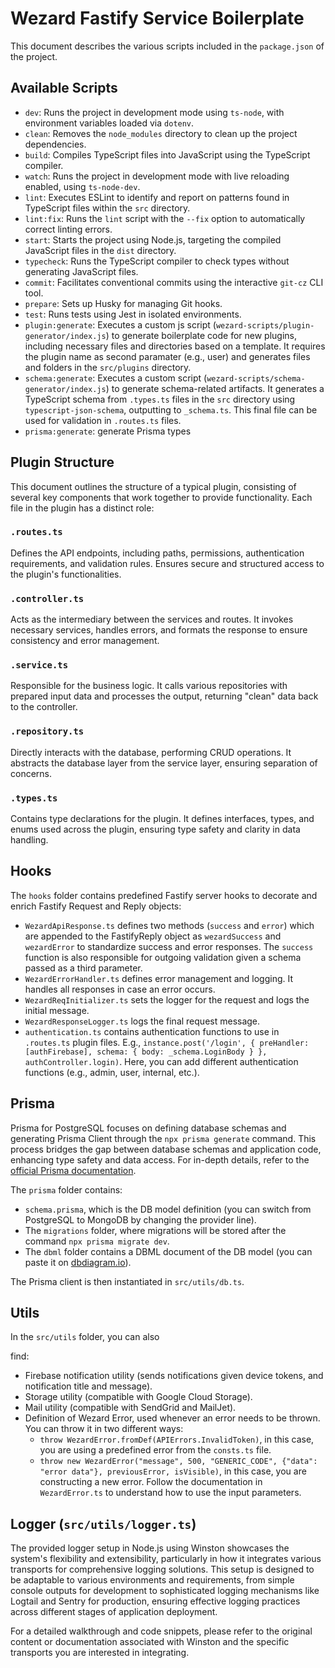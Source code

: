 # Wezard Fastify Service Boilerplate

This document describes the various scripts included in the `package.json` of the project.

## Available Scripts

-   `dev`: Runs the project in development mode using `ts-node`, with environment variables loaded via `dotenv`.
-   `clean`: Removes the `node_modules` directory to clean up the project dependencies.
-   `build`: Compiles TypeScript files into JavaScript using the TypeScript compiler.
-   `watch`: Runs the project in development mode with live reloading enabled, using `ts-node-dev`.
-   `lint`: Executes ESLint to identify and report on patterns found in TypeScript files within the `src` directory.
-   `lint:fix`: Runs the `lint` script with the `--fix` option to automatically correct linting errors.
-   `start`: Starts the project using Node.js, targeting the compiled JavaScript files in the `dist` directory.
-   `typecheck`: Runs the TypeScript compiler to check types without generating JavaScript files.
-   `commit`: Facilitates conventional commits using the interactive `git-cz` CLI tool.
-   `prepare`: Sets up Husky for managing Git hooks.
-   `test`: Runs tests using Jest in isolated environments.
-   `plugin:generate`: Executes a custom js script (`wezard-scripts/plugin-generator/index.js`) to generate boilerplate code for new plugins, including necessary files and directories based on a template. It requires the plugin name as second paramater (e.g., user) and generates files and folders in the `src/plugins` directory.
-   `schema:generate`: Executes a custom script (`wezard-scripts/schema-generator/index.js`) to generate schema-related artifacts. It generates a TypeScript schema from `.types.ts` files in the `src` directory using `typescript-json-schema`, outputting to `_schema.ts`. This final file can be used for validation in `.routes.ts` files.
-   `prisma:generate`: generate Prisma types

## Plugin Structure

This document outlines the structure of a typical plugin, consisting of several key components that work together to provide functionality. Each file in the plugin has a distinct role:

### `.routes.ts`

Defines the API endpoints, including paths, permissions, authentication requirements, and validation rules. Ensures secure and structured access to the plugin's functionalities.

### `.controller.ts`

Acts as the intermediary between the services and routes. It invokes necessary services, handles errors, and formats the response to ensure consistency and error management.

### `.service.ts`

Responsible for the business logic. It calls various repositories with prepared input data and processes the output, returning "clean" data back to the controller.

### `.repository.ts`

Directly interacts with the database, performing CRUD operations. It abstracts the database layer from the service layer, ensuring separation of concerns.

### `.types.ts`

Contains type declarations for the plugin. It defines interfaces, types, and enums used across the plugin, ensuring type safety and clarity in data handling.

## Hooks

The `hooks` folder contains predefined Fastify server hooks to decorate and enrich Fastify Request and Reply objects:

-   `WezardApiResponse.ts` defines two methods (`success` and `error`) which are appended to the FastifyReply object as `wezardSuccess` and `wezardError` to standardize success and error responses. The `success` function is also responsible for outgoing validation given a schema passed as a third parameter.
-   `WezardErrorHandler.ts` defines error management and logging. It handles all responses in case an error occurs.
-   `WezardReqInitializer.ts` sets the logger for the request and logs the initial message.
-   `WezardResponseLogger.ts` logs the final request message.
-   `authentication.ts` contains authentication functions to use in `.routes.ts` plugin files. E.g., `instance.post('/login', { preHandler: [authFirebase], schema: { body: _schema.LoginBody } }, authController.login)`. Here, you can add different authentication functions (e.g., admin, user, internal, etc.).

## Prisma

Prisma for PostgreSQL focuses on defining database schemas and generating Prisma Client through the `npx prisma generate` command. This process bridges the gap between database schemas and application code, enhancing type safety and data access. For in-depth details, refer to the [official Prisma documentation](https://www.prisma.io/docs/orm/reference/prisma-cli-reference).

The `prisma` folder contains:

-   `schema.prisma`, which is the DB model definition (you can switch from PostgreSQL to MongoDB by changing the provider line).
-   The `migrations` folder, where migrations will be stored after the command `npx prisma migrate dev`.
-   The `dbml` folder contains a DBML document of the DB model (you can paste it on [dbdiagram.io](https://dbdiagram.io/)).

The Prisma client is then instantiated in `src/utils/db.ts`.

## Utils

In the `src/utils` folder, you can also

find:

-   Firebase notification utility (sends notifications given device tokens, and notification title and message).
-   Storage utility (compatible with Google Cloud Storage).
-   Mail utility (compatible with SendGrid and MailJet).
-   Definition of Wezard Error, used whenever an error needs to be thrown. You can throw it in two different ways:
    -   `throw WezardError.fromDef(APIErrors.InvalidToken)`, in this case, you are using a predefined error from the `consts.ts` file.
    -   `throw new WezardError("message", 500, "GENERIC_CODE", {"data": "error data"}, previousError, isVisible)`, in this case, you are constructing a new error. Follow the documentation in `WezardError.ts` to understand how to use the input parameters.

## Logger (`src/utils/logger.ts`)

The provided logger setup in Node.js using Winston showcases the system's flexibility and extensibility, particularly in how it integrates various transports for comprehensive logging solutions. This setup is designed to be adaptable to various environments and requirements, from simple console outputs for development to sophisticated logging mechanisms like Logtail and Sentry for production, ensuring effective logging practices across different stages of application deployment.

For a detailed walkthrough and code snippets, please refer to the original content or documentation associated with Winston and the specific transports you are interested in integrating.
